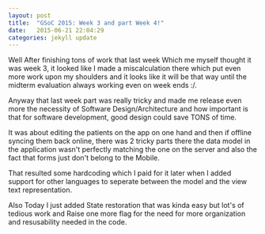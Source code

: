 ```yaml
---
layout: post
title:  "GSoC 2015: Week 3 and part Week 4!"
date:   2015-06-21 22:04:29
categories: jekyll update
---
```


Well After finishing tons of work that last week Which me myself thought it was week 3, it looked like I made a miscalculation
there which put even more work upon my shoulders and it looks like it will be that way until the midterm evaluation always
working even on week ends :/.

Anyway that last week part was really tricky and made me release even more the necessity of Software Design/Architecture
and how important is that for software development, good design could save TONS of time.

It was about editing the patients on the app on one hand and then if offline syncing them back online, there was 2 tricky
parts there the data model in the application wasn't perfectly matching the one on the server and also the fact that forms
just don't belong to the Mobile.

That resulted some hardcoding which I paid for it later when I added support for other languages to seperate between the model
and the view text representation.

Also Today I just added State restoration that was kinda easy but lot's of tedious work and Raise one more flag for the need
for more organization and resusability needed in the code.